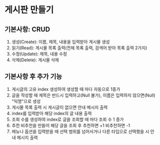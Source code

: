 # 게시판 만들기
## 기본사항: CRUD
1. 생성(Create): 이름, 제목, 내용을 입력받아 게시물 생성
2. 읽기(Read): 게시물 목록 출력(전체 목록 출력, 검색어 받아 목록 출력 2가지)
3. 수정(Update): 제목, 내용 수정
4. 삭제(Delete): 게시물 삭제
## 기본사항 후 추가 기능
1. 게시글의 고유 index 생성하여 생성할 때 마다 자동으로 1증가
2. 글을 작성할 때 제목은 반드시 입력하고(Null 불가), 이름은 입력하지 않으면(Null) "익명"으로 생성
3. 게시물 목록 출력 시 게시글이 없으면 안내 메시지 출력 
4. index를 입력받아 해당 index의 글 내용 출력
5. 조회 수를 생성하여 index로 글을 조회할 때 마다 조회 수 1 증가
6. 추천 비추천을 만들어 해당 글을 조회 후 추천하면 +1 비추천하면 -1
7. 메뉴나 옵션을 입력받을 때 선택 범위를 넘어서거나 다른 타입으로 선택했을 시 안내 메시지 출력
